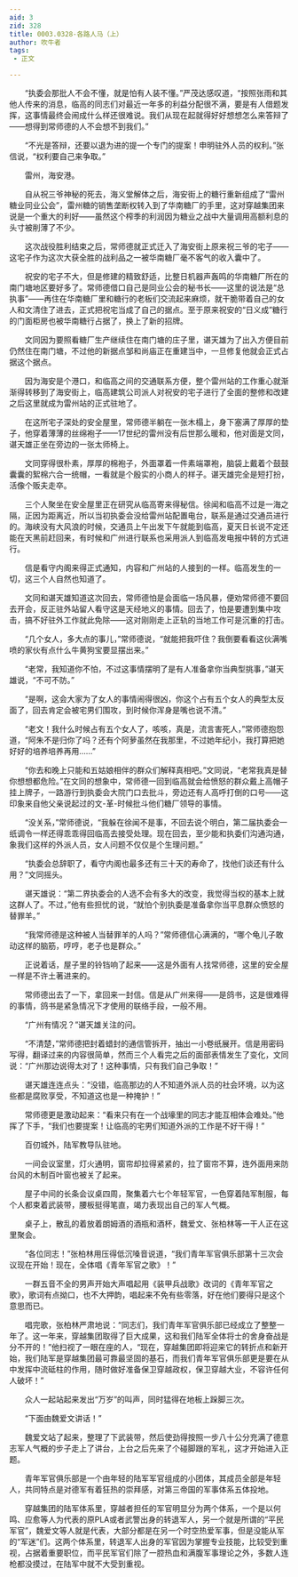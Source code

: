 ```yaml
---
aid: 3
zid: 328
title: 0003.0328-各路人马（上）
author: 吹牛者
tags: 
 - 正文

---
```




　　“执委会那批人不会不懂，就是怕有人装不懂。”严茂达感叹道，“按照张雨和其他人传来的消息，临高的同志们对最近一年多的利益分配很不满，要是有人借题发挥，这事情最终会闹成什么样还很难说。我们从现在起就得好好想想怎么来答辩了——想得到常师德的人不会想不到我们。”

　　“不光是答辩，还要以退为进的提一个专门的提案！申明驻外人员的权利。”张信说，“权利要自己来争取。”

　　雷州，海安港。

　　自从祝三爷神秘的死去，海义堂解体之后，海安街上的糖行重新组成了“雷州糖业同业公会”，雷州糖的销售垄断权转入到了华南糖厂的手里，这对穿越集团来说是一个重大的利好——虽然这个榨季的利润因为糖业之战中大量调用高额利息的头寸被削薄了不少。

　　这次战役胜利结束之后，常师德就正式迁入了海安街上原来祝三爷的宅子——这宅子作为这次大获全胜的战利品之一被华南糖厂毫不客气的收入囊中了。

　　祝安的宅子不大，但是修建的精致舒适，比整日机器声轰鸣的华南糖厂所在的南门塘地区要好多了。常师德借口自己是同业公会的秘书长——这里的说法是“总执事”——再住在华南糖厂里和糖行的老板们交流起来麻烦，就干脆带着自己的女人和文清住了进去，正式把祝宅当成了自己的据点。至于原来祝安的“日义成”糖行的门面柜房也被华南糖行占据了，换上了新的招牌。

　　文同因为要照看糖厂生产继续住在南门塘的庄子里，谌天雄为了出入方便目前仍然住在南门塘，不过他的新据点邹和尚庙正在重建当中，一旦修复他就会正式占据这个据点。

　　因为海安是个港口，和临高之间的交通联系方便，整个雷州站的工作重心就渐渐得转移到了海安街上，临高建筑公司派人对祝安的宅子进行了全面的整修和改建之后这里就成为雷州站的正式驻地了。

　　在这所宅子深处的安全屋里，常师德半躺在一张木榻上，身下塞满了厚厚的垫子，他穿着薄薄的丝绵袍子——17世纪的雷州没有后世那么暖和，他对面是文同，谌天雄正坐在旁边的一张太师椅上。

　　文同穿得很朴素，厚厚的棉袍子，外面罩着一件素端罩袍，脑袋上戴着个鼓鼓囊囊的絮棉六合一统帽，一看就是个殷实的小商人的样子。谌天雄完全是短打扮，活像个贩夫走卒。

　　三个人聚坐在安全屋里正在研究从临高寄来得秘信。徐闻和临高不过是一海之隔，正因为距离近，所以当初执委会没给雷州站配置电台，联系是通过交通员进行的。海峡没有大风浪的时候，交通员上午出发下午就能到临高，夏天日长说不定还能在天黑前赶回来，有时候和广州进行联系也采用派人到临高发电报中转的方式进行。

　　信是看守内阁来得正式通知，内容和广州站的人接到的一样。临高发生的一切，这三个人自然也知道了。

　　文同和谌天雄知道这次回去，常师德怕是会面临一场风暴，便劝常师德不要回去开会，反正驻外站留人看守这是天经地义的事情。回去了，怕是要遭到集中攻击，搞不好驻外工作就此免除——这对刚刚走上正轨的当地工作可是沉重的打击。

　　“几个女人，多大点的事儿，”常师德说，“就能把我吓住？我倒要看看这伙满嘴喷的家伙有点什么牛黄狗宝要显摆出来。”

　　“老常，我知道你不怕，不过这事情摆明了是有人准备拿你当典型挑事，”谌天雄说，“不可不防。”

　　“是啊，这会大家为了女人的事情闹得很凶，你这个占有五个女人的典型太反面了，回去肯定会被宅男们围攻，到时候你浑身是嘴也说不清。”

　　“老文！我什么时候占有五个女人了，咳咳，真是，流言害死人，”常师德抱怨道，“阿朱不是归你了吗？还有个阿萝虽然在我那里，不过她年纪小，我打算把她好好的培养培养再用……”

　　“你去和晚上只能和五姑娘相伴的群众们解释真相吧。”文同说，“老常我真是替你想想都危险。”在文同的想象中，常师德一回到临高就会给愤怒的群众戴上高帽子挂上牌子，一路游行到执委会大院门口去批斗，旁边还有人高呼打倒的口号——这印象来自他父亲说起过的文-革-时候批斗他们糖厂领导的事情。

　　“没关系，”常师德说，“我躲在徐闻不是事，不回去说个明白，第二届执委会一纸调令一样还得乖乖得回临高去接受处理。现在回去，至少能和执委们沟通沟通，象我们这样的外派人员，女人问题不仅仅是个生理问题。”

　　“执委会总辞职了，看守内阁也最多还有三十天的寿命了，找他们谈还有什么用？”文同摇头。

　　谌天雄说：“第二界执委会的人选不会有多大的改变，我觉得当权的基本上就这群人了。不过，”他有些担忧的说，“就怕个别执委是准备拿你当平息群众愤怒的替罪羊。”

　　“我常师德是这种被人当替罪羊的人吗？”常师德信心满满的，“哪个龟儿子敢动这样的脑筋，哼哼，老子也是群众。”

　　正说着话，屋子里的铃铛响了起来——这是外面有人找常师德，这里的安全屋一样是不许土著进来的。

　　常师德出去了一下，拿回来一封信。信是从广州来得——是鸽书，这是很难得的事情，鸽书是紧急情况下才使用的联络手段，一般不用。

　　“广州有情况？”谌天雄关注的问。

　　“不清楚，”常师德把封着蜡封的通信管拆开，抽出一小卷纸展开。信是用密码写得，翻译过来的内容很简单，然而三个人看完之后的面部表情发生了变化，文同说：“广州那边说得太对了！这种事情，只有我们自己争取！”

　　谌天雄连连点头：“没错，临高那边的人不知道外派人员的社会环境，以为这些都是腐败享受，不知道这也是一种掩护！”

　　常师德更是激动起来：“看来只有在一个战壕里的同志才能互相体会难处。”他挥了下手，“我们也要提案！让临高的宅男们知道外派的工作是不好干得！”

　　百仞城外，陆军教导队驻地。

　　一间会议室里，灯火通明，窗帘却拉得紧紧的，拉了窗帘不算，连外面用来防台风的木制百叶窗也被关了起来。

　　屋子中间的长条会议桌四周，聚集着六七个年轻军官，一色穿着陆军制服，每个人都束着武装带，腰板挺得笔直，竭力表现出自己的军人气概。

　　桌子上，散乱的着放着朗姆酒的酒瓶和酒杯，魏爱文、张柏林等一干人正在这里聚会。

　　“各位同志！”张柏林用压得低沉嗓音说道，“我们青年军官俱乐部第十三次会议现在开始！现在，全体唱《青年军官之歌》！”

　　一群五音不全的男声开始大声唱起用《装甲兵战歌》改词的《青年军官之歌》，歌词有点拗口，也不大押韵，唱起来不免有些零落，好在他们要得只是这个意思而已。

　　唱完歌，张柏林严肃地说：“同志们，我们青年军官俱乐部已经成立了整整一年了。这一年来，穿越集团取得了巨大成果，这和我们陆军全体将士的舍身奋战是分不开的！”他扫视了一眼在座的人，“现在，穿越集团即将迎来它的转折点和新开始，我们陆军是穿越集团最可靠最坚固的基石，而我们青年军官俱乐部更是要在从中发挥中流砥柱的作用，随时做好准备保卫穿越政权，保卫穿越大业，不容许任何人破坏！”

　　众人一起站起来发出“万岁”的叫声，同时猛得在地板上跺脚三次。

　　“下面由魏爱文讲话！”

　　魏爱文站了起来，整理了下武装带，然后使劲得按照一步八十公分充满了德意志军人气概的步子走上了讲台，上台之后先来了个碰脚跟的军礼，这才开始进入正题。

　　青年军官俱乐部是一个由年轻的陆军军官组成的小团体，其成员全部是年轻人，共同特点是对德军有着狂热的崇拜感，对第三帝国的军事体系五体投地。

　　穿越集团的陆军体系里，穿越者担任的军官明显分为两个体系，一个是以何鸣、应愈等人为代表的原PLA或者武警出身的转退军人，另一个就是所谓的“平民军官”，魏爱文等人就是代表，大部分都是在另一个时空热爱军事，但是没能从军的“军迷”们。这两个体系里，转退军人出身的军官因为掌握专业技能，比较受到重视，占据着重要职位，而平民军官们除了一腔热血和满腹军事理论之外，多数人连枪都没摸过，在陆军中就不大受到重视。


